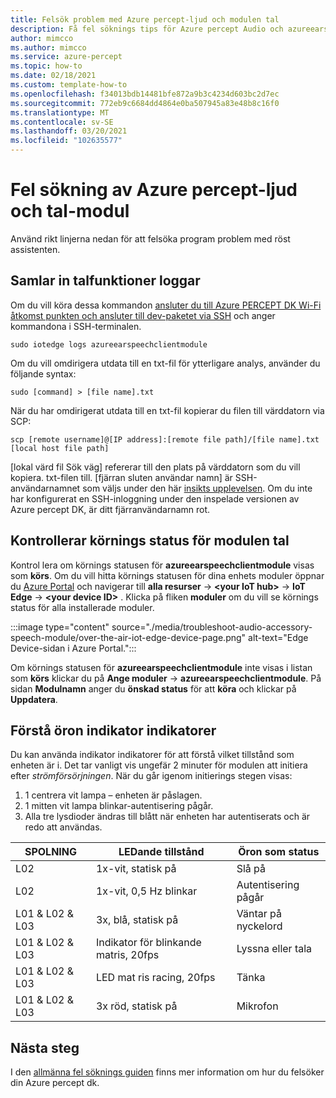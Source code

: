 ```yaml
---
title: Felsök problem med Azure percept-ljud och modulen tal
description: Få fel söknings tips för Azure percept Audio och azureearspeechclientmodule
author: mimcco
ms.author: mimcco
ms.service: azure-percept
ms.topic: how-to
ms.date: 02/18/2021
ms.custom: template-how-to
ms.openlocfilehash: f34013bdb14481bfe872a9b3c4234d603bc2d7ec
ms.sourcegitcommit: 772eb9c6684dd4864e0ba507945a83e48b8c16f0
ms.translationtype: MT
ms.contentlocale: sv-SE
ms.lasthandoff: 03/20/2021
ms.locfileid: "102635577"
---
```

# <a name="azure-percept-audio-and-speech-module-troubleshooting"></a>Fel sökning av Azure percept-ljud och tal-modul

Använd rikt linjerna nedan för att felsöka program problem med röst assistenten.

## <a name="collecting-speech-module-logs"></a>Samlar in talfunktioner loggar

Om du vill köra dessa kommandon [ansluter du till Azure PERCEPT DK Wi-Fi åtkomst punkten och ansluter till dev-paketet via SSH](./how-to-ssh-into-percept-dk.md) och anger kommandona i SSH-terminalen.

```console
sudo iotedge logs azureearspeechclientmodule
```

Om du vill omdirigera utdata till en txt-fil för ytterligare analys, använder du följande syntax:

```console
sudo [command] > [file name].txt
```

När du har omdirigerat utdata till en txt-fil kopierar du filen till värddatorn via SCP:

```console
scp [remote username]@[IP address]:[remote file path]/[file name].txt [local host file path]
```

[lokal värd fil Sök väg] refererar till den plats på värddatorn som du vill kopiera. txt-filen till. [fjärran sluten användar namn] är SSH-användarnamnet som väljs under den här [insikts upplevelsen](./quickstart-percept-dk-set-up.md). Om du inte har konfigurerat en SSH-inloggning under den inspelade versionen av Azure percept DK, är ditt fjärranvändarnamn rot.

## <a name="checking-runtime-status-of-the-speech-module"></a>Kontrollerar körnings status för modulen tal

Kontrol lera om körnings statusen för **azureearspeechclientmodule** visas som **körs**. Om du vill hitta körnings statusen för dina enhets moduler öppnar du [Azure Portal](https://portal.azure.com/) och navigerar till **alla resurser**  ->  **\<your IoT hub>**  ->  **IoT Edge**  ->  **\<your device ID>** . Klicka på fliken **moduler** om du vill se körnings status för alla installerade moduler.

:::image type="content" source="./media/troubleshoot-audio-accessory-speech-module/over-the-air-iot-edge-device-page.png" alt-text="Edge Device-sidan i Azure Portal.":::

Om körnings statusen för **azureearspeechclientmodule** inte visas i listan som **körs** klickar du på **Ange moduler**  ->  **azureearspeechclientmodule**. På sidan **Modulnamn** anger du **önskad status** för att **köra** och klickar på **Uppdatera**.

## <a name="understanding-ear-som-led-indicators"></a>Förstå öron indikator indikatorer

Du kan använda indikator indikatorer för att förstå vilket tillstånd som enheten är i. Det tar vanligt vis ungefär 2 minuter för modulen att initiera efter *strömförsörjningen*. När du går igenom initierings stegen visas:

1. 1 centrera vit lampa – enheten är påslagen.
2. 1 mitten vit lampa blinkar-autentisering pågår.
3. Alla tre lysdioder ändras till blått när enheten har autentiserats och är redo att användas.

|SPOLNING|LEDande tillstånd|Öron som status|
|---|---------|--------------|
|L02|1x-vit, statisk på|Slå på |
|L02|1x-vit, 0,5 Hz blinkar|Autentisering pågår |
|L01 & L02 & L03|3x, blå, statisk på|Väntar på nyckelord|
|L01 & L02 & L03|Indikator för blinkande matris, 20fps |Lyssna eller tala|
|L01 & L02 & L03|LED mat ris racing, 20fps|Tänka|
|L01 & L02 & L03|3x röd, statisk på |Mikrofon|

## <a name="next-steps"></a>Nästa steg

I den [allmänna fel söknings guiden](./troubleshoot-dev-kit.md) finns mer information om hur du felsöker din Azure percept dk.
